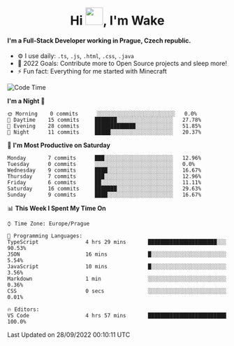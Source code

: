 <h1 align="center">Hi <img src="https://raw.githubusercontent.com/MrWakeCZ/MrWakeCZ/master/Hi.gif" width="40px" />, I'm Wake</h1>

#### I'm a Full-Stack Developer working in Prague, Czech republic.
- ⚙️ I use daily: `.ts`, `.js`, `.html`, `.css`, `.java`
- 🥅 2022 Goals: Contribute more to Open Source projects and sleep more!
- ⚡ Fun fact: Everything for me started with Minecraft

<!--START_SECTION:waka-->
![Code Time](http://img.shields.io/badge/Code%20Time-2%2C697%20hrs%204%20mins-blue)

**I'm a Night 🦉** 

```text
🌞 Morning    0 commits      ░░░░░░░░░░░░░░░░░░░░░░░░░   0.0% 
🌆 Daytime    15 commits     ███████░░░░░░░░░░░░░░░░░░   27.78% 
🌃 Evening    28 commits     █████████████░░░░░░░░░░░░   51.85% 
🌙 Night      11 commits     █████░░░░░░░░░░░░░░░░░░░░   20.37%

```
📅 **I'm Most Productive on Saturday** 

```text
Monday       7 commits      ███░░░░░░░░░░░░░░░░░░░░░░   12.96% 
Tuesday      0 commits      ░░░░░░░░░░░░░░░░░░░░░░░░░   0.0% 
Wednesday    9 commits      ████░░░░░░░░░░░░░░░░░░░░░   16.67% 
Thursday     7 commits      ███░░░░░░░░░░░░░░░░░░░░░░   12.96% 
Friday       6 commits      ██░░░░░░░░░░░░░░░░░░░░░░░   11.11% 
Saturday     16 commits     ███████░░░░░░░░░░░░░░░░░░   29.63% 
Sunday       9 commits      ████░░░░░░░░░░░░░░░░░░░░░   16.67%

```


📊 **This Week I Spent My Time On** 

```text
⌚︎ Time Zone: Europe/Prague

💬 Programming Languages: 
TypeScript               4 hrs 29 mins       ██████████████████████░░░   90.53% 
JSON                     16 mins             █░░░░░░░░░░░░░░░░░░░░░░░░   5.54% 
JavaScript               10 mins             █░░░░░░░░░░░░░░░░░░░░░░░░   3.56% 
Markdown                 1 min               ░░░░░░░░░░░░░░░░░░░░░░░░░   0.36% 
CSS                      0 secs              ░░░░░░░░░░░░░░░░░░░░░░░░░   0.01%

🔥 Editors: 
VS Code                  4 hrs 57 mins       █████████████████████████   100.0%

```


 Last Updated on 28/09/2022 00:10:11 UTC
<!--END_SECTION:waka-->

